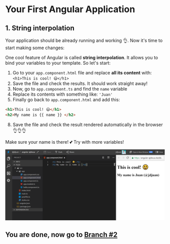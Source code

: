 # Your First Angular Application

## 1. String interpolation

Your application should be already running and working 👌. Now it's time to start making some changes:

One cool feature of Angular is called **string interpolation**. It allows you to bind your variables to your template. So let's start:

1. Go to your `app.component.html` file and replace **all its content** with: `<h1>This is cool! 😃</h1>`
2. Save the file and check the results. It should work straight away!
3. Now, go to `app.component.ts` and find the `name` variable
4. Replace its contents with something like: `'Juan'`
5. Finally go back to `app.component.html` and add this:

```html
<h1>This is cool! 😃</h1>
<h2>My name is {{ name }} </h2>
```

8. Save the file and check the result rendered automatically in the browser 👌👌👌

Make sure your name is there! 💕 Try with more variables!

![results](result.png)

## You are done, now go to [Branch #2](https://github.com/jdjuan/your-first-angular-application/tree/2#your-first-angular-application)
